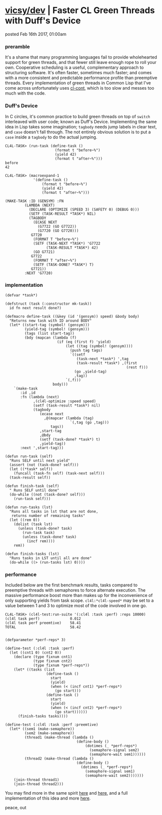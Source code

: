 # [vicsy/dev](https://github.com/codr4life/vicsydev) | Faster CL Green Threads with Duff's Device
posted Feb 16th 2017, 01:00am

### preramble
It's a shame that many programming languages fail to provide wholehearted support for green threads, and that fewer still leave enough rope to roll your own. Cooperative scheduling is a useful, complementary approach to structuring software. It's often faster, sometimes much faster; and comes with a more consistent and predictable performance profile than preemptive threads. Every implementation of green threads in Common Lisp that I've come across unfortunately uses [cl-cont](http://quickdocs.org/cl-cont/api), which is too slow and messes too much with the code. 

### Duff's Device
In C circles, it's common practice to build green threads on top of ```switch``` interleaved with user code; known as Duff's Device. Implementing the same idea in Lisp takes some imagination; ```tagbody``` needs jump labels in clear text, and ```case``` doesn't fall through. The not entirely obvious solution is to put a ```case``` inside a ```tagbody``` to do the actual jumping. 

```
CL4L-TASK> (run-task (define-task ()
                       (format t "before~%")
                       (yield 42)
                       (format t "after~%")))
before
42

CL4L-TASK> (macroexpand-1 
             '(define-task ()
                 (format t "before~%")
                 (yield 42)
                 (format t "after~%")))
                 
(MAKE-TASK :ID (GENSYM) :FN
         (LAMBDA (NEXT)
           (DECLARE (OPTIMIZE (SPEED 3) (SAFETY 0) (DEBUG 0)))
           (SETF (TASK-RESULT *TASK*) NIL)
           (TAGBODY
             (ECASE NEXT 
               (G7722 (GO G7722)) 
               (G7720 (GO G7720)))
            G7720
             (FORMAT T "before~%")
             (SETF (TASK-NEXT *TASK*) 'G7722
                   (TASK-RESULT *TASK*) 42)
             (GO G7721)
            G7722
             (FORMAT T "after~%")
             (SETF (TASK-DONE? *TASK*) T)
            G7721))
         :NEXT 'G7720)
```


### implementation

```
(defvar *task*)

(defstruct (task (:constructor mk-task))
  id fn next result done?)

(defmacro define-task ((&key (id '(gensym)) speed) &body body)
  "Returns new task with ID around BODY"
  (let* ((start-tag (symbol! (gensym)))
         (yield-tag (symbol! (gensym)))
         (tags (list start-tag))
         (bdy (mapcan (lambda (f)
                        (if (eq (first f) 'yield)
                            (let ((tag (symbol! (gensym))))
                              (push tag tags)
                              `((setf
                                 (task-next *task*) ',tag
                                 (task-result *task*) ,(first
                                                        (rest f)))
                                (go ,yield-tag)
                                ,tag))
                            `(,f)))
                      body)))
    `(make-task
       :id ,id
       :fn (lambda (next)
             ,(cl4l-optimize :speed speed)
             (setf (task-result *task*) nil)
             (tagbody
                (ecase next
                  ,@(mapcar (lambda (tag)
                              `(,tag (go ,tag)))
                     tags))
                ,start-tag
                ,@bdy
                (setf (task-done? *task*) t)
                ,yield-tag))
       :next ',start-tag)))

(defun run-task (self)
  "Runs SELF until next yield"
  (assert (not (task-done? self)))
  (let ((*task* self))
    (funcall (task-fn self) (task-next self)))
  (task-result self))

(defun finish-task (self)
  " Runs SELF until done"
  (do-while ((not (task-done? self)))
    (run-task self)))

(defun run-tasks (lst)
  "Runs all tasks in lst that are not done, 
   returns number of remaining tasks"
  (let ((rem 0))
    (dolist (task lst)
      (unless (task-done? task)
        (run-task task)
        (unless (task-done? task)
          (incf rem))))
    rem))

(defun finish-tasks (lst)
  "Runs tasks in LST until all are done"
  (do-while ((> (run-tasks lst) 0))))
```

### performance
Included below are the first benchmark results, tasks compared to preemptive threads with semaphores to force alternate execution. The massive performance boost more than makes up for the inconvenience of only supporting yields from task scope. ```cl4l:*cl4l-speed*``` may be set to a value between 1 and 3 to optimize most of the code involved in one go.

```
CL4L-TASK> (cl4l-test:run-suite '(:cl4l :task :perf) :reps 10000)
(cl4l task perf)              0.012
(cl4l task perf preemtive)    58.41
TOTAL                         58.42


(defparameter *perf-reps* 3)

(define-test (:cl4l :task :perf)
  (let ((cnt1 0) (cnt2 0))
    (declare (type fixnum cnt1)
             (type fixnum cnt2)
             (type fixnum *perf-reps*))
    (let* ((tasks (list
                   (define-task ()
                     start
                     (yield)
                     (when (< (incf cnt1) *perf-reps*)
                       (go start)))
                   (define-task ()
                     start
                     (yield)
                     (when (< (incf cnt2) *perf-reps*)
                       (go start))))))
      (finish-tasks tasks))))

(define-test (:cl4l :task :perf :preemtive)
  (let* ((sem1 (make-semaphore))
         (sem2 (make-semaphore))
         (thread1 (make-thread (lambda ()
                                 (define-body ()
                                     (dotimes (_ *perf-reps*)
                                       (semaphore-signal sem2)
                                       (semaphore-wait sem1))))))
         (thread2 (make-thread (lambda ()
                                 (define-body ()
                                   (dotimes (_ *perf-reps*)
                                     (semaphore-signal sem1)
                                     (semaphore-wait sem2)))))))
    (join-thread thread1)
    (join-thread thread2)))
```

You may find more in the same spirit [here](http://vicsydev.blogspot.de/) and [here](https://github.com/codr4life/vicsydev), and a full implementation of this idea and more [here](https://github.com/codr4life/cl4l).

peace, out
